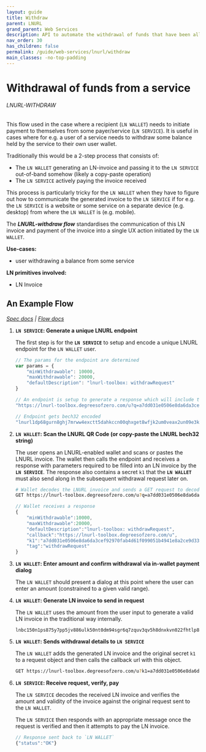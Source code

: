 ```yaml
---
layout: guide
title: Withdraw
parent: LNURL
grand_parent: Web Services
description: API to automate the withdrawal of funds that have been allocated to the requesting client.
nav_order: 30
has_children: false
permalink: /guide/web-services/lnurl/withdraw
main_classes: -no-top-padding
---
```


# Withdrawal of funds from a service
###### LNURL-WITHDRAW

This flow used in the case where a recipient (`LN WALLET`) needs to initiate payment to themselves from some payer/service (`LN SERVICE`). It is useful in cases where for e.g. a user of a service needs to withdraw some balance held by the service to their own user wallet.

Traditionally this would be a 2-step process that consists of:
- The `LN WALLET` generating an LN-invoice and passing it to the `LN SERVICE` out-of-band somehow (likely a copy-paste operation)
- The `LN SERVICE` actively paying the invoice received

This process is particularly tricky for the `LN WALLET` when they have to figure out how to communicate the generated invoice to the `LN SERVICE` if for e.g. the `LN SERVICE` is a website or some service on a separate device (e.g. desktop) from where the `LN WALLET` is (e.g. mobile).

The ***LNURL-withdraw flow*** standardises the communication of this LN invoice and payment of the invoice into a single UX action initiated by the `LN WALLET`.

<!--
TODO:
>_**[Illustrate user flow differences here with an animation maybe]**_
> - _Visit a website, be presented with input field for LN invoice, switch to mobile device & generate invoice, switch to Telegram and paste invoice, switch to Telegram on desktop and copy invoice, switch to website and paste, **vs.**_
> - _Scan a withdraw QR code, enter withdraw amount, click 'withdraw' button_
-->

**Use-cases:**
- user withdrawing a balance from some service

**LN primitives involved:**
- LN Invoice

## An Example Flow
_[Spec docs](https://github.com/fiatjaf/lnurl-rfc/blob/master/lnurl-withdraw.md) | [Flow docs](https://xn--57h.bigsun.xyz/lnurl-withdraw-flow.txt)_

1. **`LN SERVICE`: Generate a unique LNURL endpoint**

    The first step is for the **`LN SERVICE`** to setup and encode a unique LNURL endpoint for the `LN WALLET` user.

    ```js
    // The params for the endpoint are determined
    var params = {
        "minWithdrawable": 10000,
        "maxWithdrawable": 20000,
        "defaultDescription": "lnurl-toolbox: withdrawRequest"
    }

    // An endpoint is setup to generate a response which will include the 'params'
    "https://lnurl-toolbox.degreesofzero.com/u?q=a7dd031e0506e8da6da3cef92970fab4d61f099051b4941e8a2ce9d338963aad"

    // Endpoint gets bech32 encoded
    "lnurl1dp68gurn8ghj7mrww4exctt5dahkccn00qhxget8wfjk2um0veax2un09e3k7mf0w5lhz0tpxajxgvpnx9jnqdfsxejnserpxejxzvmrv4nrjv3exucxvctzx3jrvvtxxqunjvp4x93rgwf5x9jnscfjvdjnjepnxvurjd3nv9skg4e9eg2"
    ```

1. **`LN WALLET`: Scan the LNURL QR Code (or copy-paste the LNURL bech32 string)**

    The user opens an LNURL-enabled wallet and scans or pastes the LNURL invoice. The wallet then calls the endpoint and receives a response with parameters required to be filled into an LN invoice by the **`LN SERVICE`**. The response also contains a secret `k1` that the **`LN WALLET`** must also send along in the subsequent withdrawal request later on.

    ```sh
    # Wallet decodes the LNURL invoice and sends a GET request to decoded url
    GET https://lnurl-toolbox.degreesofzero.com/u?q=a7dd031e0506e8da6da3cef92970fab4d61f099051b4941e8a2ce9d338963aad
    ```

    ```js
    // Wallet receives a response
    {
        "minWithdrawable":10000,
        "maxWithdrawable":20000,
        "defaultDescription":"lnurl-toolbox: withdrawRequest",
        "callback":"https://lnurl-toolbox.degreesofzero.com/u",
        "k1":"a7dd031e0506e8da6da3cef92970fab4d61f099051b4941e8a2ce9d338963aad",
        "tag":"withdrawRequest"
    }
    ```

1. **`LN WALLET`: Enter amount and confirm withdrawal via in-wallet payment dialog**

    The `LN WALLET` should present a dialog at this point where the user can enter an amount (constrained to a given valid range).

1. **``LN WALLET``: Generate LN invoice to send in request**

    The `LN WALLET` uses the amount from the user input to generate a valid LN invoice in the traditional way internally.

    ```
    lnbc150n1ps875y7pp5jv886ulk50nt0dm94sgr6q7zquv3qv5h8dnxkvn022fhtlp8x40sdqlf38925jv94mkjargv3exzaeqw3jhxaqcqzpgxqyz5vqsp5w33wl0jwkmrjqjkptz05c3rlwumgzt0gr2z2vg5pg6ctcdj4426q9qyyssqdrsph679ra7vuk5exkemtjhx0f3ee3xk2nf7egj0dapn5erwzjr404x0z6580c4wrgxnnwv8kcgwwc0z396rmnk4u35xms7temlpxvsqstsqn9
    ```

1. **``LN WALLET``: Sends withdrawal details to `LN SERVICE`**

    The `LN WALLET` adds the generated LN invoice and the original secret `k1` to a request object and then calls the callback url with this object.

    ```sh
    GET https://lnurl-toolbox.degreesofzero.com/u?k1=a7dd031e0506e8da6da3cef92970fab4d61f099051b4941e8a2ce9d338963aad&pr=lnbc150n1ps875y7pp5jv886ulk50nt0dm94sgr6q7zquv3qv5h8dnxkvn022fhtlp8x40sdqlf38925jv94mkjargv3exzaeqw3jhxaqcqzpgxqyz5vqsp5w33wl0jwkmrjqjkptz05c3rlwumgzt0gr2z2vg5pg6ctcdj4426q9qyyssqdrsph679ra7vuk5exkemtjhx0f3ee3xk2nf7egj0dapn5erwzjr404x0z6580c4wrgxnnwv8kcgwwc0z396rmnk4u35xms7temlpxvsqstsqn9

    ```

1. **`LN SERVICE`: Receive request, verify, pay**

    The `LN SERVICE` decodes the received LN invoice and verifies the amount and validity of the invoice against the original request sent to the `LN WALLET`.

    The `LN SERVICE` then responds with an appropriate message once the request is verified and then it attempts to pay the LN invoice.

    ```js
    // Response sent back to `LN WALLET`
    {"status":"OK"}
    ```
